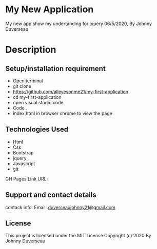 # My New Application
My new app show my undertanding for jquery
 06/5/2020, By Johnny Duverseau
# Description



## Setup/installation requirement
- Open terminal
- git clone 
-  https://github.com/alleyesonme21/my-first-application
- cd my-first-application
- open visual studio code 
- Code .
- index.html in browser chrome to view the page 
## Technologies Used
- Html
-  Css
- Bootstrap 
- jquery
- Javascript
- git

GH Pages Link
URL: 

## Support and contact details
contack info: Email: duverseaujohnny21@gmail.com

## License
This project is licensed under the MIT License 
Copyright (c)  2020 By Johnny Duverseau
